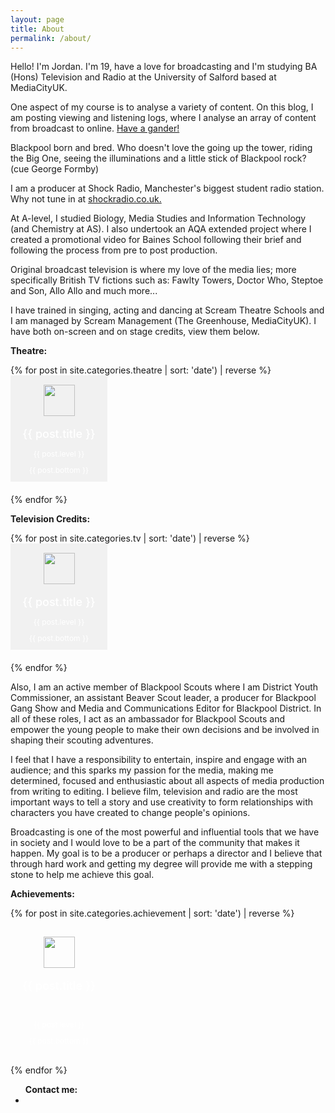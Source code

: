 ```yaml
---
layout: page
title: About
permalink: /about/
---
```

<style>
@import url('http://productions.shuck.org.uk/grid.css');

.grid-10 {
width: 10% !important;
}

.grid-achievemini {
height: 140px !important;
}
/**** About page styles ***/
.achievebox { padding: 10px; height: 170px; text-align: center; color: #fff; margin-right: 10px; padding: 15px; display: block; min-width: 125px; position: relative; margin-bottom: 20px; }

.achieveimg { margin-left: auto; margin-right: auto; max-height: 50px !important; min-width: 10px !important; margin-bottom: 6px !important; background-repeat: no-repeat !important; display: block; float: none !important; padding: 0px !important; width: 50px !important; margin-bottom: 20px !important; }

.achievebold { font-weight: 500; font-size: 18; line-height: 1 !important; }

.achievelevel { font-weight: 300; font-size: 15px; margin-bottom: 0px !important; padding-bottom: 10px; }

.briefskills { font-weight: 400; font-size: 12px; line-height: 1.3 !important; }

.achievewhen { font-size: 12px; line-height: 0.2; padding-top: 5px; padding-bottom: 5px; }

.bottominfo { bottom: 0; margin-bottom: 0px !important; position: absolute; width: 80%; left: 0; width: 100%; }

.grid-achieve { margin-right: 70px; }</style>


Hello! I'm Jordan. I'm 19, have a love for broadcasting and I'm studying BA (Hons) Television and Radio at the University of Salford based at MediaCityUK.

One aspect of my course is to analyse a variety of content. On this blog, I am posting viewing and listening logs, where I analyse an array of content from broadcast to online. <a href="/blog/"> Have a gander! </a>

Blackpool born and bred. Who doesn't love the going up the tower, riding the Big One, seeing the illuminations and a little stick of Blackpool rock? (cue George Formby)

I am a producer at Shock Radio, Manchester's biggest student radio station. Why not tune in at <a href="shockradio.co.uk"> shockradio.co.uk. </a>

At A-level, I studied Biology, Media Studies and Information Technology (and Chemistry at AS). I also undertook an AQA extended project where I created a promotional video for Baines School following their brief and following the process from pre to post production.

Original broadcast television is where my love of the media lies; more specifically British TV fictions such as: Fawlty Towers, Doctor Who, Steptoe and Son, Allo Allo and much more...

I have trained in singing, acting and dancing at Scream Theatre Schools and I am managed by Scream Management (The Greenhouse, MediaCityUK). I have both on-screen and on stage credits, view them below.

**Theatre:**

<div class="grid-container">
{% for post in site.categories.theatre | sort: 'date') | reverse %}
<div class="grid-10 mobile-grid-100 grid-achieve">
<div class="achievebox  grid-achievemini" style="color:rgba{{ post.uniquecolour }}!important; background-color:#F1F1F1; ">
<img class="achieveimg" src="{{ site.baseurl }}/images/{{ post.symbol }}">
<p class="achievebold">{{ post.title }}</p>
<span class="bottominfo">
<p class="briefskills">{{ post.level }}</p>
<p class="achievewhen">{{ post.bottom }}</p>
</span>
</div></div>
{% endfor %}

</div>

**Television Credits:**

<div class="grid-container">
{% for post in site.categories.tv | sort: 'date') | reverse %}
<div class="grid-10 mobile-grid-100 grid-achieve">
<div class="achievebox  grid-achievemini" style="color:rgba{{ post.uniquecolour }}!important; background-color:#F1F1F1; ">
<img class="achieveimg" src="{{ site.baseurl }}/images/{{ post.symbol }}">
<p class="achievebold">{{ post.title }}</p>
<span class="bottominfo">
<p class="briefskills">{{ post.level }}</p>
<p class="achievewhen">{{ post.bottom }}</p>
</span>
</div></div>
{% endfor %}

</div>

Also, I am an active member of Blackpool Scouts where I am District Youth Commissioner, an assistant Beaver Scout leader, a producer for Blackpool Gang Show and Media and Communications Editor for Blackpool District. In all of these roles, I act as an ambassador for Blackpool Scouts and empower the young people to make their own decisions and be involved in shaping their scouting adventures.

I feel that I have a responsibility to entertain, inspire and engage with an audience; and this sparks my passion for the media, making me determined, focused and enthusiastic about all aspects of media production from writing to editing. I believe film, television and radio are the most important ways to tell a story and use creativity to form relationships with characters you have created to change people's opinions.

Broadcasting is one of the most powerful and influential tools that we have in society and I would love to be a part of the community that makes it happen. My goal is to be a producer or perhaps a director and I believe that through hard work and getting my degree will provide me with a stepping stone to help me achieve this goal.

**Achievements:**

<div class="grid-container">

{% for post in site.categories.achievement | sort: 'date') | reverse %}
<div class="grid-10 mobile-grid-100 grid-achieve">
<div class="achievebox" style="background:rgba{{ post.uniquecolour }}; ">
<img class="achieveimg" src="{{ site.baseurl }}/images/{{ post.symbol }}">
<p class="achievebold">{{ post.title }}</p>
<span class="bottominfo">
<p class="briefskills">{{ post.level }}</p>
<p class="achievewhen">{{ post.bottom }}</p>
</span>
</div></div>

{% endfor %}
</div>


<ul class="sociallinks footersocial">
<b>Contact me:</b>
<a href="mailto:{{site.email}}"><li><i class="fa fa-envelope"></i></li></a>
</ul>
